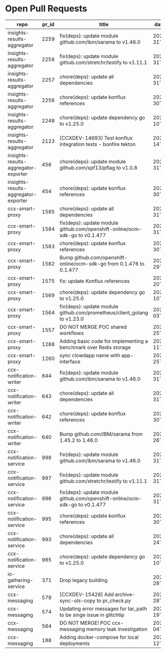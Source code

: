 # Open Pull Requests
repo | pr_id | title | date_created | url | author | ci_status
---|---|---|---|---|---|---
insights-results-aggregator | 2259 | fix(deps): update module github.com/ibm/sarama to v1.46.0 | 2025-08-31T12:46:05Z | https://github.com/RedHatInsights/insights-results-aggregator/pull/2259 | app/red-hat-konflux | failed
insights-results-aggregator | 2258 | fix(deps): update module github.com/stretchr/testify to v1.11.1 | 2025-08-31T08:29:57Z | https://github.com/RedHatInsights/insights-results-aggregator/pull/2258 | app/red-hat-konflux | failed
insights-results-aggregator | 2257 | chore(deps): update all dependencies | 2025-08-31T08:29:44Z | https://github.com/RedHatInsights/insights-results-aggregator/pull/2257 | app/red-hat-konflux | failed
insights-results-aggregator | 2256 | chore(deps): update konflux references | 2025-08-30T08:39:07Z | https://github.com/RedHatInsights/insights-results-aggregator/pull/2256 | app/red-hat-konflux | failed
insights-results-aggregator | 2248 | chore(deps): update dependency go to v1.25.0 | 2025-08-10T08:36:08Z | https://github.com/RedHatInsights/insights-results-aggregator/pull/2248 | app/red-hat-konflux | failed
insights-results-aggregator | 2123 | [CCXDEV-14693] Test konflux integration tests - bonfire tekton | 2025-03-14T10:36:51Z | https://github.com/RedHatInsights/insights-results-aggregator/pull/2123 | matysek | failed
insights-results-aggregator-exporter | 456 | chore(deps): update module github.com/spf13/pflag to v1.0.8 | 2025-08-31T20:32:39Z | https://github.com/RedHatInsights/insights-results-aggregator-exporter/pull/456 | app/red-hat-konflux | failed
insights-results-aggregator-exporter | 454 | chore(deps): update konflux references | 2025-08-30T08:38:54Z | https://github.com/RedHatInsights/insights-results-aggregator-exporter/pull/454 | app/red-hat-konflux | failed
ccx-smart-proxy | 1585 | chore(deps): update all dependencies | 2025-08-31T16:23:55Z | https://github.com/RedHatInsights/insights-results-smart-proxy/pull/1585 | app/red-hat-konflux | failed
ccx-smart-proxy | 1584 | fix(deps): update module github.com/openshift-online/ocm-sdk-go to v0.1.477 | 2025-08-31T08:33:31Z | https://github.com/RedHatInsights/insights-results-smart-proxy/pull/1584 | app/red-hat-konflux | failed
ccx-smart-proxy | 1583 | chore(deps): update konflux references | 2025-08-30T08:39:19Z | https://github.com/RedHatInsights/insights-results-smart-proxy/pull/1583 | app/red-hat-konflux | failed
ccx-smart-proxy | 1582 | Bump github.com/openshift-online/ocm-sdk-go from 0.1.476 to 0.1.477 | 2025-08-29T17:02:25Z | https://github.com/RedHatInsights/insights-results-smart-proxy/pull/1582 | app/dependabot | failed
ccx-smart-proxy | 1575 | fix: update Konflux references | 2025-08-20T12:19:18Z | https://github.com/RedHatInsights/insights-results-smart-proxy/pull/1575 | juandspy | failed
ccx-smart-proxy | 1569 | chore(deps): update dependency go to v1.25.0 | 2025-08-10T08:33:19Z | https://github.com/RedHatInsights/insights-results-smart-proxy/pull/1569 | app/red-hat-konflux | failed
ccx-smart-proxy | 1564 | fix(deps): update module github.com/prometheus/client_golang to v1.23.0 | 2025-08-03T06:52:40Z | https://github.com/RedHatInsights/insights-results-smart-proxy/pull/1564 | app/red-hat-konflux | failed
ccx-smart-proxy | 1557 | DO NOT MERGE POC shared workflows | 2025-07-25T10:22:18Z | https://github.com/RedHatInsights/insights-results-smart-proxy/pull/1557 | Jakub007d | failed
ccx-smart-proxy | 1288 | Adding basic code for implementing a benchmark over Redis storage | 2024-07-11T11:22:59Z | https://github.com/RedHatInsights/insights-results-smart-proxy/pull/1288 | joselsegura | failed
ccx-smart-proxy | 1260 | sync clowdapp name with app-interface | 2024-04-25T13:10:25Z | https://github.com/RedHatInsights/insights-results-smart-proxy/pull/1260 | matysek | ok
ccx-notification-writer | 644 | fix(deps): update module github.com/ibm/sarama to v1.46.0 | 2025-08-31T12:43:30Z | https://github.com/RedHatInsights/ccx-notification-writer/pull/644 | app/red-hat-konflux | failed
ccx-notification-writer | 643 | chore(deps): update all dependencies | 2025-08-31T08:29:51Z | https://github.com/RedHatInsights/ccx-notification-writer/pull/643 | app/red-hat-konflux | failed
ccx-notification-writer | 642 | chore(deps): update konflux references | 2025-08-30T08:39:14Z | https://github.com/RedHatInsights/ccx-notification-writer/pull/642 | app/red-hat-konflux | failed
ccx-notification-writer | 640 | Bump github.com/IBM/sarama from 1.45.2 to 1.46.0 | 2025-08-26T02:15:57Z | https://github.com/RedHatInsights/ccx-notification-writer/pull/640 | app/dependabot | failed
ccx-notification-service | 998 | fix(deps): update module github.com/ibm/sarama to v1.46.0 | 2025-08-31T12:33:44Z | https://github.com/RedHatInsights/ccx-notification-service/pull/998 | app/red-hat-konflux | failed
ccx-notification-service | 997 | fix(deps): update module github.com/stretchr/testify to v1.11.1 | 2025-08-31T08:28:28Z | https://github.com/RedHatInsights/ccx-notification-service/pull/997 | app/red-hat-konflux | failed
ccx-notification-service | 996 | fix(deps): update module github.com/openshift-online/ocm-sdk-go to v0.1.477 | 2025-08-31T08:28:08Z | https://github.com/RedHatInsights/ccx-notification-service/pull/996 | app/red-hat-konflux | failed
ccx-notification-service | 995 | chore(deps): update konflux references | 2025-08-30T08:39:04Z | https://github.com/RedHatInsights/ccx-notification-service/pull/995 | app/red-hat-konflux | failed
ccx-notification-service | 993 | chore(deps): update all dependencies | 2025-08-24T08:27:12Z | https://github.com/RedHatInsights/ccx-notification-service/pull/993 | app/red-hat-konflux | failed
ccx-notification-service | 985 | chore(deps): update dependency go to v1.25.0 | 2025-08-10T08:21:17Z | https://github.com/RedHatInsights/ccx-notification-service/pull/985 | app/red-hat-konflux | failed
io-gathering-service | 371 | Drop legacy building | 2025-03-28T12:35:04Z | https://github.com/RedHatInsights/insights-operator-gathering-conditions-service/pull/371 | ikerreyes | failed
ccx-messaging | 579 | [CCXDEV-15428] Add archive-sync-ols-copy to pr_check.py | 2025-08-28T10:15:49Z | https://github.com/RedHatInsights/insights-ccx-messaging/pull/579 | lenasolarova | ok
ccx-messaging | 574 | Updating error messages for tar_path to be singe issue in glitchtip | 2025-08-19T13:55:56Z | https://github.com/RedHatInsights/insights-ccx-messaging/pull/574 | Jakub007d | failed
ccx-messaging | 564 | DO NOT MERGE! POC ccx-messaging memory leak investigation | 2025-08-04T07:55:03Z | https://github.com/RedHatInsights/insights-ccx-messaging/pull/564 | Jakub007d | failed
ccx-messaging | 188 | Adding docker-compose for local deployments | 2024-04-12T07:36:51Z | https://github.com/RedHatInsights/insights-ccx-messaging/pull/188 | joselsegura | ok

